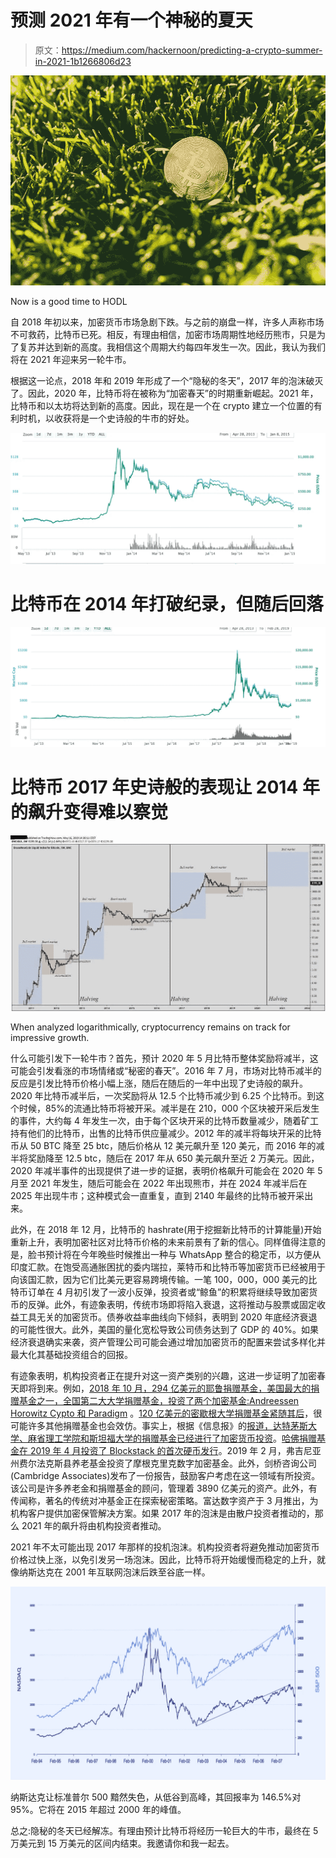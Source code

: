 # 预测 2021 年有一个神秘的夏天

> 原文：<https://medium.com/hackernoon/predicting-a-crypto-summer-in-2021-1b1266806d23>

![](img/7fe51444f7c8df09daee531158675248.png)

Now is a good time to HODL

自 2018 年初以来，加密货币市场急剧下跌。与之前的崩盘一样，许多人声称市场不可救药，比特币已死。相反，有理由相信，加密市场周期性地经历熊市，只是为了复苏并达到新的高度。我相信这个周期大约每四年发生一次。因此，我认为我们将在 2021 年迎来另一轮牛市。

根据这一论点，2018 年和 2019 年形成了一个“隐秘的冬天”，2017 年的泡沫破灭了。因此，2020 年，比特币将在被称为“加密春天”的时期重新崛起。2021 年，比特币和以太坊将达到新的高度。因此，现在是一个在 crypto 建立一个位置的有利时机，以收获将是一个史诗般的牛市的好处。

![](img/0b7ed7c27d18f49bda05a889556b46a8.png)

# 比特币在 2014 年打破纪录，但随后回落

![](img/66ddc2fb89cb3bb686a5ca68719da126.png)

# 比特币 2017 年史诗般的表现让 2014 年的飙升变得难以察觉

![](img/013057d422ad65e81329da5b20247f11.png)

When analyzed logarithmically, cryptocurrency remains on track for impressive growth.

什么可能引发下一轮牛市？首先，预计 2020 年 5 月比特币整体奖励将减半，这可能会引发看涨的市场情绪或“秘密的春天”。2016 年 7 月，市场对比特币减半的反应是引发比特币价格小幅上涨，随后在随后的一年中出现了史诗般的飙升。2020 年比特币减半后，一次奖励将从 12.5 个比特币减少到 6.25 个比特币。到这个时候，85%的流通比特币将被开采。减半是在 210，000 个区块被开采后发生的事件，大约每 4 年发生一次，由于每个区块开采的比特币数量减少，随着矿工持有他们的比特币，出售的比特币供应量减少。2012 年的减半将每块开采的比特币从 50 BTC 降至 25 btc，随后价格从 12 美元飙升至 120 美元，而 2016 年的减半将奖励降至 12.5 btc，随后在 2017 年从 650 美元飙升至近 2 万美元。因此，2020 年减半事件的出现提供了进一步的证据，表明价格飙升可能会在 2020 年 5 月至 2021 年发生，随后可能会在 2022 年出现熊市，并在 2024 年减半后在 2025 年出现牛市；这种模式会一直重复，直到 2140 年最终的比特币被开采出来。

此外，在 2018 年 12 月，比特币的 hashrate(用于挖掘新比特币的计算能量)开始重新上升，表明加密社区对比特币价格的未来前景有了新的信心。同样值得注意的是，脸书预计将在今年晚些时候推出一种与 WhatsApp 整合的稳定币，以方便从印度汇款。在饱受高通胀困扰的委内瑞拉，莱特币和比特币等加密货币已经被用于向该国汇款，因为它们比美元更容易跨境传输。一笔 100，000，000 美元的比特币订单在 4 月初引发了一波小反弹，投资者或“鲸鱼”的积累将继续导致加密货币的反弹。此外，有迹象表明，传统市场即将陷入衰退，这将推动与股票或固定收益工具无关的加密货币。债券收益率曲线向下倾斜，表明到 2020 年底经济衰退的可能性很大。此外，美国的量化宽松导致公司债务达到了 GDP 的 40%。如果经济衰退确实来袭，资产管理公司可能会通过增加加密货币的配置来尝试多样化并最大化其基础投资组合的回报。

有迹象表明，机构投资者正在提升对这一资产类别的兴趣，这进一步证明了加密春天即将到来。例如，[2018 年 10 月，294 亿美元的耶鲁捐赠基金，美国最大的捐赠基金之一，全国第二大大学捐赠基金，投资了两个加密基金:Andreessen Horowitz Cypto 和 Paradigm](https://www.bloomberg.com/news/articles/2018-10-05/yale-is-said-to-invest-in-crypto-fund-that-raised-400-million) 。[120 亿美元的密歇根大学捐赠基金紧随其后](https://www.bloomberg.com/news/articles/2019-02-19/university-of-michigan-boosts-investment-in-cryptonetwork-fund)，很可能许多其他捐赠基金也会效仿。事实上，根据《信息报》的[报道，达特茅斯大学、麻省理工学院和斯坦福大学的捐赠基金已经进行了加密货币投资](https://www.theinformation.com/articles/harvard-stanford-mit-endowments-invest-in-crypto-funds)。[哈佛捐赠基金在 2019 年 4 月投资了 Blockstack 的首次硬币发行](https://www.bloomberg.com/news/articles/2019-04-11/harvard-takes-plunge-into-crypto-with-a-token-sale-investment)。2019 年 2 月，弗吉尼亚州费尔法克斯县养老基金投资了摩根克里克数字加密基金。此外，剑桥咨询公司(Cambridge Associates)发布了一份报告，鼓励客户考虑在这一领域有所投资。该公司是许多养老金和捐赠基金的顾问，管理着 3890 亿美元的资产。此外，有传闻称，著名的传统对冲基金正在探索秘密策略。富达数字资产于 3 月推出，为机构客户提供加密保管解决方案。如果 2017 年的泡沫是由散户投资者推动的，那么 2021 年的飙升将由机构投资者推动。

2021 年不太可能出现 2017 年那样的投机泡沫。机构投资者将避免推动加密货币价格过快上涨，以免引发另一场泡沫。因此，比特币将开始缓慢而稳定的上升，就像纳斯达克在 2001 年互联网泡沫后跌至谷底一样。

![](img/e383fc0d258de07d6b30c1a73173390b.png)

纳斯达克让标准普尔 500 黯然失色，从低谷到高峰，其回报率为 146.5%对 95%。它将在 2015 年超过 2000 年的峰值。

总之:隐秘的冬天已经解冻。有理由预计比特币将经历一轮巨大的牛市，最终在 5 万美元到 15 万美元的区间内结束。我邀请你和我一起去。